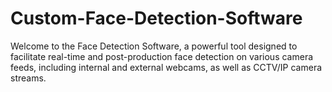 # Custom-Face-Detection-Software
Welcome to the Face Detection Software, a powerful tool designed to facilitate real-time and post-production face detection on various camera feeds, including internal and external webcams, as well as CCTV/IP camera streams.
